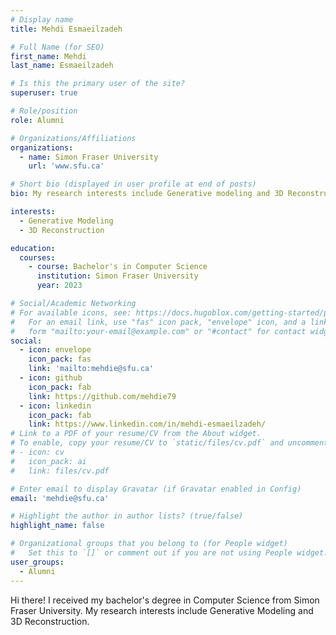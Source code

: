 ```yaml
---
# Display name
title: Mehdi Esmaeilzadeh

# Full Name (for SEO)
first_name: Mehdi
last_name: Esmaeilzadeh

# Is this the primary user of the site?
superuser: true

# Role/position
role: Alumni

# Organizations/Affiliations
organizations:
  - name: Simon Fraser University
    url: 'www.sfu.ca'

# Short bio (displayed in user profile at end of posts)
bio: My research interests include Generative modeling and 3D Reconstruction.

interests:
  - Generative Modeling
  - 3D Reconstruction

education:
  courses:
    - course: Bachelor's in Computer Science
      institution: Simon Fraser University
      year: 2023

# Social/Academic Networking
# For available icons, see: https://docs.hugoblox.com/getting-started/page-builder/#icons
#   For an email link, use "fas" icon pack, "envelope" icon, and a link in the
#   form "mailto:your-email@example.com" or "#contact" for contact widget.
social:
  - icon: envelope
    icon_pack: fas
    link: 'mailto:mehdie@sfu.ca'
  - icon: github
    icon_pack: fab
    link: https://github.com/mehdie79
  - icon: linkedin
    icon_pack: fab
    link: https://www.linkedin.com/in/mehdi-esmaeilzadeh/
# Link to a PDF of your resume/CV from the About widget.
# To enable, copy your resume/CV to `static/files/cv.pdf` and uncomment the lines below.
# - icon: cv
#   icon_pack: ai
#   link: files/cv.pdf

# Enter email to display Gravatar (if Gravatar enabled in Config)
email: 'mehdie@sfu.ca'

# Highlight the author in author lists? (true/false)
highlight_name: false

# Organizational groups that you belong to (for People widget)
#   Set this to `[]` or comment out if you are not using People widget.
user_groups:
  - Alumni
---
```


Hi there! I received my bachelor's degree in Computer Science from Simon Fraser University. My research interests include Generative Modeling and 3D Reconstruction.